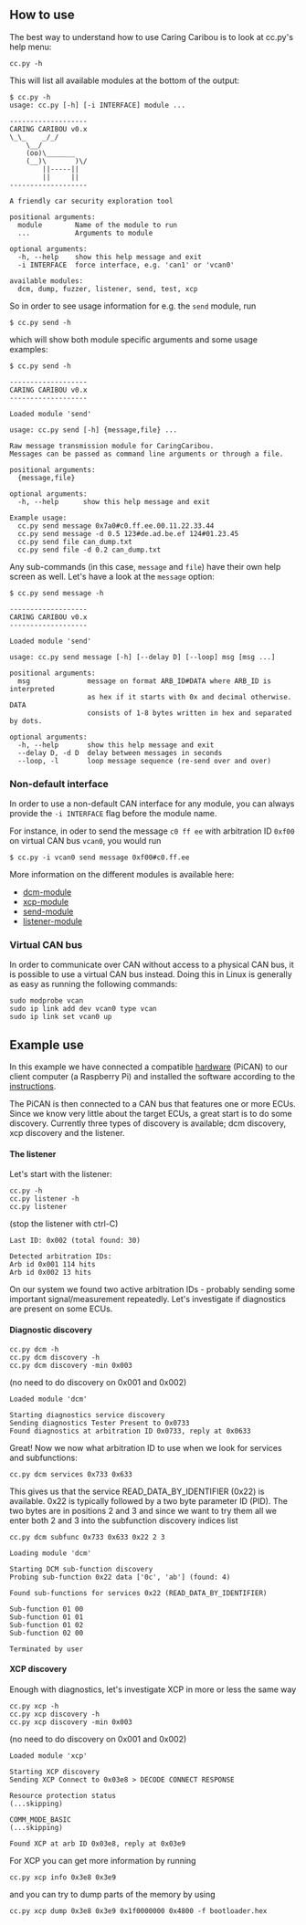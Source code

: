 ## How to use
The best way to understand how to use Caring Caribou is to look at cc.py's help menu:
    
    cc.py -h

This will list all available modules at the bottom of the output:

```
$ cc.py -h
usage: cc.py [-h] [-i INTERFACE] module ...

-------------------
CARING CARIBOU v0.x
\_\_    _/_/
    \__/
    (oo)\_______
    (__)\       )\/
        ||-----||
        ||     ||
-------------------

A friendly car security exploration tool

positional arguments:
  module        Name of the module to run
  ...           Arguments to module

optional arguments:
  -h, --help    show this help message and exit
  -i INTERFACE  force interface, e.g. 'can1' or 'vcan0'

available modules:
  dcm, dump, fuzzer, listener, send, test, xcp
```

So in order to see usage information for e.g. the `send` module, run

    $ cc.py send -h

which will show both module specific arguments and some usage examples:

```
$ cc.py send -h

-------------------
CARING CARIBOU v0.x
-------------------

Loaded module 'send'

usage: cc.py send [-h] {message,file} ...

Raw message transmission module for CaringCaribou.
Messages can be passed as command line arguments or through a file.

positional arguments:
  {message,file}

optional arguments:
  -h, --help      show this help message and exit

Example usage:
  cc.py send message 0x7a0#c0.ff.ee.00.11.22.33.44
  cc.py send message -d 0.5 123#de.ad.be.ef 124#01.23.45
  cc.py send file can_dump.txt
  cc.py send file -d 0.2 can_dump.txt
```

Any sub-commands (in this case, `message` and `file`) have their own help screen as well. Let's have a look at the `message` option:

```
$ cc.py send message -h

-------------------
CARING CARIBOU v0.x
-------------------

Loaded module 'send'

usage: cc.py send message [-h] [--delay D] [--loop] msg [msg ...]

positional arguments:
  msg              message on format ARB_ID#DATA where ARB_ID is interpreted
                   as hex if it starts with 0x and decimal otherwise. DATA
                   consists of 1-8 bytes written in hex and separated by dots.

optional arguments:
  -h, --help       show this help message and exit
  --delay D, -d D  delay between messages in seconds
  --loop, -l       loop message sequence (re-send over and over)
```

### Non-default interface
In order to use a non-default CAN interface for any module, you can always provide the `-i INTERFACE` flag before the module name.

For instance, in oder to send the message `c0 ff ee` with arbitration ID `0xf00` on virtual CAN bus `vcan0`, you would run

    $ cc.py -i vcan0 send message 0xf00#c0.ff.ee

More information on the different modules is available here:
+ [dcm-module](https://github.com/CaringCaribou/caringcaribou/blob/master/documentation/dcm.md)
+ [xcp-module](https://github.com/CaringCaribou/caringcaribou/blob/master/documentation/xcp.md)
+ [send-module](https://github.com/CaringCaribou/caringcaribou/blob/master/documentation/send.md)
+ [listener-module](https://github.com/CaringCaribou/caringcaribou/blob/master/documentation/listener.md)

### Virtual CAN bus
In order to communicate over CAN without access to a physical CAN bus, it is possible to use a virtual CAN bus instead. Doing this in Linux is generally as easy as running the following commands:

    sudo modprobe vcan
    sudo ip link add dev vcan0 type vcan
    sudo ip link set vcan0 up

## Example use
In this example we have connected a compatible [hardware](https://github.com/CaringCaribou/caringcaribou/blob/master/README.md#hardware-requirements) (PiCAN) to our client computer (a Raspberry Pi) and installed the software according to the [instructions](https://github.com/CaringCaribou/caringcaribou/blob/master/documentation/howtoinstall.md#raspberry-pi).

The PiCAN is then connected to a CAN bus that features one or more ECUs. Since we know very little about the target ECUs, a great start is to do some discovery. Currently three types of discovery is available; dcm discovery, xcp discovery and the listener.

#### The listener
Let's start with the listener:

    cc.py -h
    cc.py listener -h
    cc.py listener

(stop the listener with ctrl-C)

```
Last ID: 0x002 (total found: 30)

Detected arbitration IDs:
Arb id 0x001 114 hits
Arb id 0x002 13 hits
```

On our system we found two active arbitration IDs - probably sending some important signal/measurement repeatedly. Let's investigate if diagnostics are present on some ECUs.

#### Diagnostic discovery

    cc.py dcm -h
    cc.py dcm discovery -h
    cc.py dcm discovery -min 0x003

(no need to do discovery on 0x001 and 0x002)

```
Loaded module 'dcm'

Starting diagnostics service discovery
Sending diagnostics Tester Present to 0x0733
Found diagnostics at arbitration ID 0x0733, reply at 0x0633
```

Great! Now we now what arbitration ID to use when we look for services and subfunctions:

    cc.py dcm services 0x733 0x633

This gives us that the service READ_DATA_BY_IDENTIFIER (0x22) is available. 0x22 is typically followed by a two byte parameter ID (PID). The two bytes are in positions 2 and 3 and since we want to try them all we enter both 2 and 3 into the subfunction discovery indices list

    cc.py dcm subfunc 0x733 0x633 0x22 2 3

```
Loading module 'dcm'

Starting DCM sub-function discovery
Probing sub-function 0x22 data ['0c', 'ab'] (found: 4)

Found sub-functions for services 0x22 (READ_DATA_BY_IDENTIFIER)

Sub-function 01 00
Sub-function 01 01
Sub-function 01 02
Sub-function 02 00

Terminated by user
```

#### XCP discovery
Enough with diagnostics, let's investigate XCP in more or less the same way

    cc.py xcp -h
    cc.py xcp discovery -h
    cc.py xcp discovery -min 0x003

(no need to do discovery on 0x001 and 0x002)

```
Loaded module 'xcp'

Starting XCP discovery
Sending XCP Connect to 0x03e8 > DECODE CONNECT RESPONSE

Resource protection status
(...skipping)

COMM_MODE_BASIC
(...skipping)

Found XCP at arb ID 0x03e8, reply at 0x03e9
```

For XCP you can get more information by running

    cc.py xcp info 0x3e8 0x3e9

and you can try to dump parts of the memory by using

    cc.py xcp dump 0x3e8 0x3e9 0x1f0000000 0x4800 -f bootloader.hex
